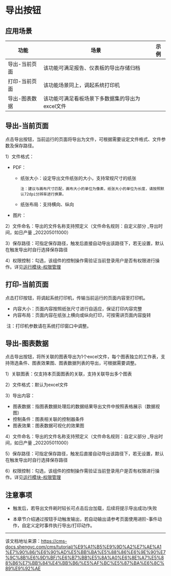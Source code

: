 # 导出按钮

## 应用场景​

功能| 场景| 示例  
---|---|---  
导出-当前页面| 该功能可满足报告、仪表板的导出存储归档|   
打印-当前页面| 该功能场景同上，调起系统打印机|   
导出-图表数据| 该功能可满足看板场景下多数据集的导出为excel文件|   
  
## 导出-当前页面​

点击导出按钮，当前运行的页面将导出为文件，可根据需要设定文件格式、文件参数及保存路径。

1）文件格式：

  * PDF：

    * 纸张大小：设定导出文件纸张的大小，支持常规尺寸的纸张
          
          注：建议与画布尺寸匹配，画布大小的单位为像素，纸张大小的单位为长度，请按照默认72dpi分辨率进行换算。  
          

    * 纸张布局：支持横向、纵向

  * 图片：




2）文件命名：导出的文件名称支持预定义（文件命名规则：自定义部分 _导出时间，如日产量 _202205011000）

3）保存路径：可指定保存路径，触发后直接自动导出该路径下，若无设置，默认在触发导出时自行选择保存路径

4）权限控制：勾选，该组件的控制操作需验证当前登录用户是否有权限进行操作。详见[运行模块-权限管理](/cms/tutorial/页面管理/使用运行模块/权限管理)

## 打印-当前页面​

点击打印按钮，将调起系统打印机，传输当前运行的页面内容至打印机。

  * 内容大小：页面内容按照纸张尺寸进行自适应，保证打印内容完整
  * 内容布局：页面内容在纸张上横向或纵向打印，可按需讲页面内容旋转



​ 注：打印机参数请在系统打印窗口中调整。

## 导出-图表数据​

点击导出按钮，将所关联的图表导出为1个excel文件，每个图表独立的工作表，支持筛选条件、图表效果图、图表数据列表的导出，可根据需要调整。

1）关联图表：仅支持本页面图表的关联，支持关联导出多个图表

2）文件格式：默认为excel文件

3）导出内容：

  * 图表数据：指图表数据处理后的数据结果导出文件中按照表格展示（数据视图）
  * 控制条件：图表相关联的控制器条件
  * 图表效果：图表数据可视化的效果图



4）文件命名：导出的文件名称支持预定义（文件命名规则：自定义部分 _导出时间，如日产量 _202205011000）

5）保存路径：可指定保存路径，触发后直接自动导出该路径下，若无设置，默认在触发导出时自行选择保存路径

6）权限控制：勾选，该组件的控制操作需验证当前登录用户是否有权限进行操作。详见[运行模块-权限管理](/cms/tutorial/页面管理/使用运行模块/权限管理)

## 注意事项​

  * 触发后，若导出文件耗时较长可点击后台加载，后续将提示导出成功/失败



  * 本章节介绍通过按钮手动触发输出，若自动输出请参考页面使用进阶-事件动作，自定义定时事件执行导出/打印动作。




---

该文档地址来源：https://cms-docs.shengyc.com/cms/tutorial/%E9%A1%B5%E9%9D%A2%E7%AE%A1%E7%90%86/%E6%90%AD%E5%BB%BA%E5%88%86%E6%9E%90%E7%9C%8B%E6%9D%BF/%E6%B7%BB%E5%8A%A0%E6%8E%A7%E5%88%B6%E7%BB%84%E4%BB%B6/%E5%AF%BC%E5%87%BA%E6%8C%89%E9%92%AE